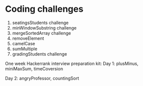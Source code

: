# Coding challenges
1. seatingsStudents challenge
2. minWindowSubstring challenge
3. mergeSortedArray challenge
4. removeElement
5. camelCase
6. sumMultiple
7. gradingStudents challenge

One week Hackerrank interview preparation kit:
Day 1: plusMinus, miniMaxSum, timeCoversion

Day 2: angryProfessor, countingSort


